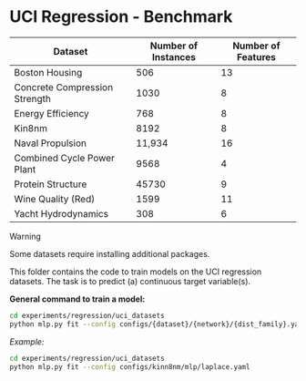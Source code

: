 # UCI Regression - Benchmark


| Dataset | Number of Instances | Number of Features |
| --- | --- | --- |
| Boston Housing | 506 | 13 |
| Concrete Compression Strength | 1030 | 8 |
| Energy Efficiency | 768 | 8 |
| Kin8nm | 8192 | 8 |
| Naval Propulsion | 11,934 | 16 |
| Combined Cycle Power Plant | 9568 | 4 |
| Protein Structure | 45730 | 9 |
| Wine Quality (Red) | 1599 | 11 |
| Yacht Hydrodynamics | 308 | 6 |


> [!WARNING]
> Some datasets require installing additional packages.


This folder contains the code to train models on the UCI regression datasets. The task is to predict (a) continuous target variable(s).

**General command to train a model:**

```bash
cd experiments/regression/uci_datasets
python mlp.py fit --config configs/{dataset}/{network}/{dist_family}.yaml
```

*Example:*

```bash
cd experiments/regression/uci_datasets
python mlp.py fit --config configs/kinn8nm/mlp/laplace.yaml
```
